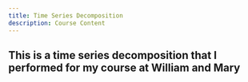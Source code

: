 ```yaml
---
title: Time Series Decomposition
description: Course Content
---
```


This is a time series decomposition that I performed for my course at William and Mary
-

